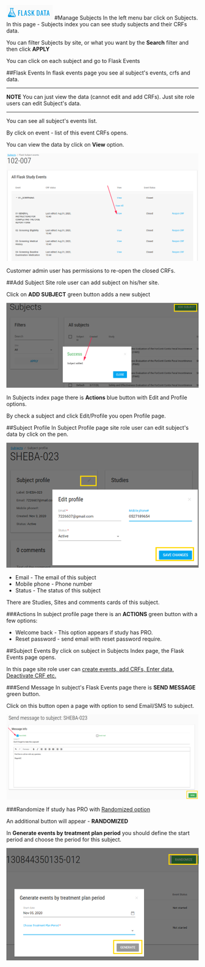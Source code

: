 <a href="https://www.flaskdata.io">![Screenshot](img/flaskdata_logo.PNG)</a>
#Manage Subjects
In the left menu bar click on Subjects.
In this page - Subjects index you can see study subjects and their CRFs data.

You can filter Subjects by site, or what you want by the **Search** filter and then click **APPLY**

You can click on each subject and go to Flask Events

##Flask Events
In flask events page you see al subject's events, crfs and data.

---
**NOTE** You can just view the data (cannot edit and add CRFs).
Just site role users can edit Subject's data.

---

You can see all subject's events list.

By click on event - list of this event CRFs opens.

You can view the data by click on **View** option.

![Screenshot](img/subjects/flask_events_ca_view.PNG)

Customer admin user has permissions to re-open the closed CRFs.

##Add Subject
Site role user can add subject on his/her site.

Click on **ADD SUBJECT** green button adds a new subject 

![Screenshot](img/subjects/subjeects_add_one_click.PNG)

In Subjects index page there is **Actions** blue button with Edit and Profile options.

By check a subject and click Edit/Profile you open Profile page.

##Subject Profile
In Subject Profile page site role user can edit subject's data by click on the pen.

![Screenshot](img/subjects/subject_edit.PNG)

* Email - The email of this subject
* Mobile phone - Phone number
* Status - The status of this subject

There are Studies, Sites and comments cards of this subject.

###Actions
In subject profile page there is an **ACTIONS** green button with a few options:

* Welcome back - This option appears if study has PRO.
* Reset password - send email with reset password require.

##Subject Events
By click on subject in Subjects Index page, the Flask Events page opens.

In this page site role user can [create events, add CRFs, Enter data, Deactivate CRF etc.](./manage_data.md#create-event-by-crf)

###Send Message
In subject's Flask Events page there is **SEND MESSAGE** green button.

Click on this button open a page with option to send Email/SMS to subject.

![Screenshot](img/subjects/subject_send_message.PNG)

###Randomize
If study has PRO with [Randomized option](./manage_forms.md#study-schedules)

An additional button will appear - **RANDOMIZED**

In **Generate events by treatment plan period** you should define the start period and choose the period for this subject.

![Screenshot](img/subjects/flask_events_randomized.PNG)






